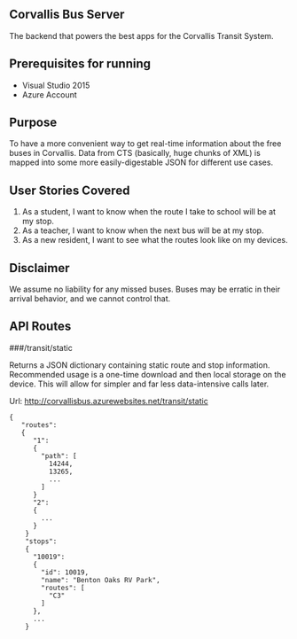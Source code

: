 ## Corvallis Bus Server

The backend that powers the best apps for the Corvallis Transit System.

## Prerequisites for running

- Visual Studio 2015
- Azure Account

## Purpose

To have a more convenient way to get real-time information about the free buses in Corvallis.  Data from CTS (basically, huge chunks of XML) is mapped into some more easily-digestable JSON for different use cases.

## User Stories Covered

1. As a student, I want to know when the route I take to school will be at my stop.
2. As a teacher, I want to know when the next bus will be at my stop.
3. As a new resident, I want to see what the routes look like on my devices.

## Disclaimer

We assume no liability for any missed buses.  Buses may be erratic in their arrival behavior, and we cannot control that.

## API Routes

###/transit/static

Returns a JSON dictionary containing static route and stop information.  Recommended usage is a one-time download and then local storage on the device.  This will allow for simpler and far less data-intensive calls later.

Url: http://corvallisbus.azurewebsites.net/transit/static

```
{
   "routes":
   {
      "1":
      {
        "path": [
          14244,
          13265,
          ...
        ]
      }
      "2":
      {
        ...
      }
    }
    "stops":
    {
      "10019": 
      {
        "id": 10019,
        "name": "Benton Oaks RV Park",
        "routes": [
          "C3"
        ]
      },
      ...
    }
```
